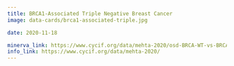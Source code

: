 ```yaml
---
title: BRCA1-Associated Triple Negative Breast Cancer
image: data-cards/brca1-associated-triple.jpg

date: 2020-11-18

minerva_link: https://www.cycif.org/data/mehta-2020/osd-BRCA-WT-vs-BRCA1-associated-TNBC
info_link: https://www.cycif.org/data/mehta-2020/
---
```

